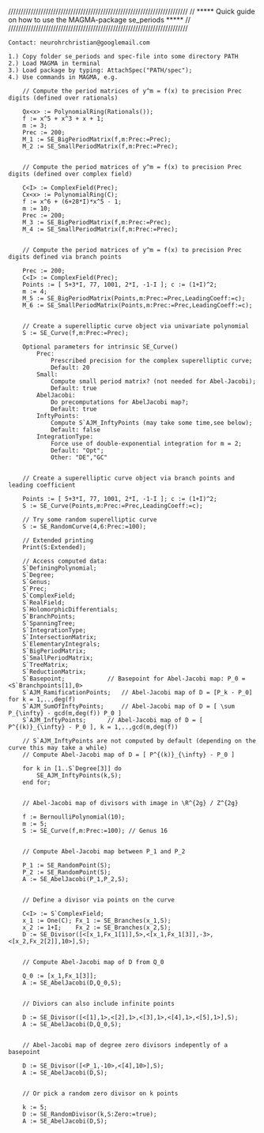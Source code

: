 ////////////////////////////////////////////////////////////////////////
// ***** Quick guide on how to use the MAGMA-package se_periods ***** //
////////////////////////////////////////////////////////////////////////

	Contact: neurohrchristian@googlemail.com

	1.) Copy folder se_periods and spec-file into some directory PATH
	2.) Load MAGMA in terminal
	3.) Load package by typing:	AttachSpec("PATH/spec");
	4.) Use commands in MAGMA, e.g.

		// Compute the period matrices of y^m = f(x) to precision Prec digits (defined over rationals)

		Qx<x> := PolynomialRing(Rationals());
		f := x^5 + x^3 + x + 1;
		m := 3;
		Prec := 200;
		M_1 := SE_BigPeriodMatrix(f,m:Prec:=Prec);
		M_2 := SE_SmallPeriodMatrix(f,m:Prec:=Prec);
		
		
		// Compute the period matrices of y^m = f(x) to precision Prec digits (defined over complex field)

		C<I> := ComplexField(Prec);
		Cx<x> := PolynomialRing(C);
		f := x^6 + (6+28*I)*x^5 - 1;
		m := 10;
		Prec := 200;
		M_3 := SE_BigPeriodMatrix(f,m:Prec:=Prec);
		M_4 := SE_SmallPeriodMatrix(f,m:Prec:=Prec);
		

		// Compute the period matrices of y^m = f(x) to precision Prec digits defined via branch points

		Prec := 200;
		C<I> := ComplexField(Prec);
		Points := [ 5+3*I, 77, 1001, 2*I, -1-I ]; c := (1+I)^2;
		m := 4;
		M_5 := SE_BigPeriodMatrix(Points,m:Prec:=Prec,LeadingCoeff:=c);
		M_6 := SE_SmallPeriodMatrix(Points,m:Prec:=Prec,LeadingCoeff:=c);


		// Create a superelliptic curve object via univariate polynomial
		S := SE_Curve(f,m:Prec:=Prec);

		Optional parameters for intrinsic SE_Curve()
			Prec: 
				Prescribed precision for the complex superelliptic curve;
				Default: 20
			Small: 
				Compute small period matrix? (not needed for Abel-Jacobi);
				Default: true
			AbelJacobi: 
				Do precomputations for AbelJacobi map?;
				Default: true
			InftyPoints: 
				Compute S`AJM_InftyPoints (may take some time,see below); 
				Default: false
			IntegrationType: 
				Force use of double-exponential integration for m = 2; 
				Default: "Opt";
				Other: "DE","GC"
			

		// Create a superelliptic curve object via branch points and leading coefficient

		Points := [ 5+3*I, 77, 1001, 2*I, -1-I ]; c := (1+I)^2;
		S := SE_Curve(Points,m:Prec:=Prec,LeadingCoeff:=c);

		// Try some random superelliptic curve
		S := SE_RandomCurve(4,6:Prec:=100);

		// Extended printing
		Print(S:Extended);

		// Access computed data:
		S`DefiningPolynomial;
		S`Degree;
		S`Genus;
		S`Prec;
		S`ComplexField;
		S`RealField;
		S`HolomorphicDifferentials;
		S`BranchPoints;
		S`SpanningTree;
		S`IntegrationType;
		S`IntersectionMatrix;
		S`ElementaryIntegrals;
		S`BigPeriodMatrix;
		S`SmallPeriodMatrix;
		S`TreeMatrix;
		S`ReductionMatrix;
		S`Basepoint;			// Basepoint for Abel-Jacobi map: P_0 = <S`Branchpoints[1],0>
		S`AJM_RamificationPoints;	// Abel-Jacobi map of D = [P_k - P_0] for k = 1,..,deg(f)
		S`AJM_SumOfInftyPoints;		// Abel-Jacobi map of D = [ \sum P_{\infty} - gcd(m,deg(f)) P_0 ]
		S`AJM_InftyPoints;		// Abel-Jacobi map of D = [ P^{(k)}_{\infty} - P_0 ], k = 1,..,gcd(m,deg(f))

		// S`AJM_InftyPoints are not computed by default (depending on the curve this may take a while)
		// Compute Abel-Jacobi map of D = [ P^{(k)}_{\infty} - P_0 ]

		for k in [1..S`Degree[3]] do
			SE_AJM_InftyPoints(k,S);
		end for;


		// Abel-Jacobi map of divisors with image in \R^{2g} / Z^{2g}

		f := BernoulliPolynomial(10);
		m := 5;
		S := SE_Curve(f,m:Prec:=100); // Genus 16
			

		// Compute Abel-Jacobi map between P_1 and P_2

		P_1 := SE_RandomPoint(S);
		P_2 := SE_RandomPoint(S);
		A := SE_AbelJacobi(P_1,P_2,S);


		// Define a divisor via points on the curve
		
		C<I> := S`ComplexField;	
		x_1 := One(C); Fx_1 := SE_Branches(x_1,S);
		x_2 := 1+I;    Fx_2 := SE_Branches(x_2,S);
		D := SE_Divisor([<[x_1,Fx_1[1]],5>,<[x_1,Fx_1[3]],-3>,<[x_2,Fx_2[2]],10>],S);
		

		// Compute Abel-Jacobi map of D from Q_0

		Q_0 := [x_1,Fx_1[3]];
		A := SE_AbelJacobi(D,Q_0,S);
		

		// Diviors can also include infinite points

		D := SE_Divisor([<[1],1>,<[2],1>,<[3],1>,<[4],1>,<[5],1>],S);
		A := SE_AbelJacobi(D,Q_0,S);


		// Abel-Jacobi map of degree zero divisors indepently of a basepoint

		D := SE_Divisor([<P_1,-10>,<[4],10>],S);
		A := SE_AbelJacobi(D,S);


		// Or pick a random zero divisor on k points

		k := 5;
		D := SE_RandomDivisor(k,S:Zero:=true);
		A := SE_AbelJacobi(D,S);

